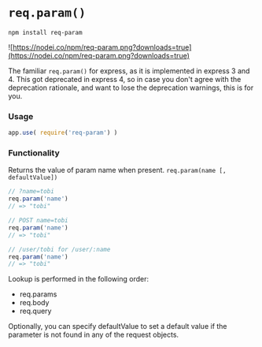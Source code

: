 # `req.param()`
```
npm install req-param
```

![https://nodei.co/npm/req-param.png?downloads=true](https://nodei.co/npm/req-param.png?downloads=true)

The familiar `req.param()` for express, as it is implemented in express 3 and 4.
This got deprecated in express 4, so in case you don't agree with the deprecation rationale, and want to lose the deprecation warnings, this is for you.

### Usage
```javascript
app.use( require('req-param') )
```

### Functionality
Returns the value of param name when present.
`req.param(name [, defaultValue])`

```javascript
// ?name=tobi
req.param('name')
// => "tobi"

// POST name=tobi
req.param('name')
// => "tobi"

// /user/tobi for /user/:name
req.param('name')
// => "tobi"
```

Lookup is performed in the following order:
- req.params
- req.body
- req.query

Optionally, you can specify defaultValue to set a default value if the parameter is not found in any of the request objects.